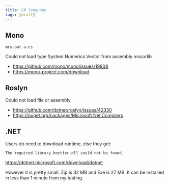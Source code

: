```yaml
---
title: C# language
tags: [draft]
---
```


## Mono

~~~
mcs.bat a.cs
~~~

Could not load type System.Numerics.Vector from assembly mscorlib

- <https://github.com/mono/mono/issues/19808>
- <https://mono-project.com/download>

## Roslyn

Could not load file or assembly

- <https://github.com/dotnet/roslyn/issues/42330>
- <https://nuget.org/packages/Microsoft.Net.Compilers>

## .NET

Users do need to download runtime, else they get:

~~~
The required library hostfxr.dll could not be found.
~~~

<https://dotnet.microsoft.com/download/dotnet>

However it is pretty small. Zip is 32 MB and Exe is 27 MB. It can be installed
in less than 1 minute from my testing.

